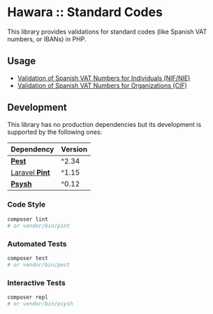 # Hawara :: Standard Codes

This library provides validations for standard codes (like Spanish VAT numbers, or IBANs) in PHP.

## Usage

- [Validation of Spanish VAT Numbers for Individuals (NIF/NIE)](docs/nif-nie.md)
- [Validation of Spanish VAT Numbers for Organizations (CIF)](docs/cif.md)

## Development

This library has no production dependencies but its development is supported by the following ones:

| Dependency | Version |
| --- | --- |
| [**Pest**](https://pestphp.com) | ^2.34 |
| [Laravel **Pint**](https://laravel.com/docs/11.x/pint) | ^1.15 |
| [**Psysh**](https://psysh.org) | ^0.12 |

### Code Style

```bash
composer lint
# or vendor/bin/pint
```

### Automated Tests

```bash
composer test
# or vendor/bin/pest
```

### Interactive Tests

```bash
composer repl
# or vendor/bin/psysh
```
